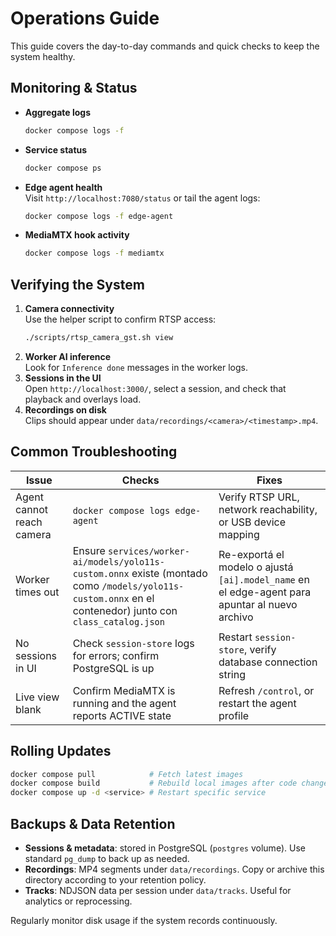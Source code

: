 # Operations Guide

This guide covers the day-to-day commands and quick checks to keep the system healthy.

## Monitoring & Status

- **Aggregate logs**  
  ```bash
  docker compose logs -f
  ```
- **Service status**  
  ```bash
  docker compose ps
  ```
- **Edge agent health**  
  Visit `http://localhost:7080/status` or tail the agent logs:
  ```bash
  docker compose logs -f edge-agent
  ```
- **MediaMTX hook activity**  
  ```bash
  docker compose logs -f mediamtx
  ```

## Verifying the System

1. **Camera connectivity**  
   Use the helper script to confirm RTSP access:
   ```bash
   ./scripts/rtsp_camera_gst.sh view
   ```
2. **Worker AI inference**  
   Look for `Inference done` messages in the worker logs.
3. **Sessions in the UI**  
   Open `http://localhost:3000/`, select a session, and check that playback and overlays load.
4. **Recordings on disk**  
   Clips should appear under `data/recordings/<camera>/<timestamp>.mp4`.

## Common Troubleshooting

| Issue | Checks | Fixes |
|-------|--------|-------|
| Agent cannot reach camera | `docker compose logs edge-agent` | Verify RTSP URL, network reachability, or USB device mapping |
| Worker times out | Ensure `services/worker-ai/models/yolo11s-custom.onnx` existe (montado como `/models/yolo11s-custom.onnx` en el contenedor) junto con `class_catalog.json` | Re-exportá el modelo o ajustá `[ai].model_name` en el edge-agent para apuntar al nuevo archivo |
| No sessions in UI | Check `session-store` logs for errors; confirm PostgreSQL is up | Restart `session-store`, verify database connection string |
| Live view blank | Confirm MediaMTX is running and the agent reports ACTIVE state | Refresh `/control`, or restart the agent profile |

## Rolling Updates

```bash
docker compose pull            # Fetch latest images
docker compose build           # Rebuild local images after code changes
docker compose up -d <service> # Restart specific service
```

## Backups & Data Retention

- **Sessions & metadata**: stored in PostgreSQL (`postgres` volume). Use standard `pg_dump` to back up as needed.
- **Recordings**: MP4 segments under `data/recordings`. Copy or archive this directory according to your retention policy.
- **Tracks**: NDJSON data per session under `data/tracks`. Useful for analytics or reprocessing.

Regularly monitor disk usage if the system records continuously.
